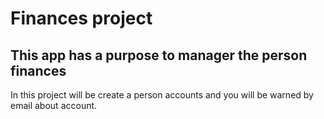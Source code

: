 # Finances project

## This app has a purpose to manager the person finances

In this project will be create a person accounts and you will be warned by email about account.
